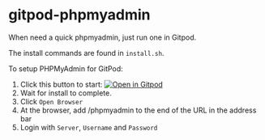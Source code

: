 # gitpod-phpmyadmin
When need a quick phpmyadmin, just run one in Gitpod. 

The install commands are found in `install.sh`.

To setup PHPMyAdmin for GitPod:

1. Click this button to start: [![Open in Gitpod](https://gitpod.io/button/open-in-gitpod.svg)](https://gitpod.io/#https://github.com/lcenchew/gitpod-phpmyadmin)
2. Wait for install to complete.
3. Click `Open Browser`
4. At the browser, add /phpmyadmin to the end of the URL in the address bar
5. Login with `Server`, `Username` and `Password`
